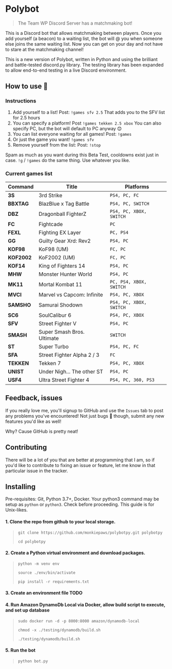 # Polybot
> The Team WP Discord Server has a matchmaking bot!

This is a Discord bot that allows matchmaking between players. Once you add yourself (a beacon) to a waiting list, the bot will @ you when someone else joins the same waiting list. Now you can get on your day and not have to stare at the matchmaking channel!

This is a new version of Polybot, written in Python and using the brilliant and battle-tested discord.py library. The testing library has been expanded to allow end-to-end testing in a live Discord environment.

## How to use 🤔
### Instructions
1. Add yourself to a list! Post: `!games sfv 2.5` That adds you to the SFV list for 2.5 hours
1. You can specify a platform! Post `!games tekken 2.5 xbox` You can also specify PC, but the bot will default to PC anyway 😊
1. You can list everyone waiting for all games! Post: `!games`
1. Or just the game you want! `!games sfv`
1. Remove yourself from the list: Post: `!stop`

Spam as much as you want during this Beta Test, cooldowns exist just in case.
`!g` / `!games` do the same thing. Use whatever you like.

### Current games list
Command | Title | Platforms
------- | ----- | ---------
**3S** | 3rd Strike | `PS4, PC, FC`
**BBXTAG** | BlazBlue x Tag Battle | `PS4, PC, SWITCH`
**DBZ** | Dragonball FighterZ | `PS4, PC, XBOX, SWITCH`
**FC** | Fightcade | `PC`
**FEXL** | Fighting EX Layer | `PC, PS4`
**GG** | Guilty Gear Xrd: Rev2 | `PS4, PC`
**KOF98** | KoF98 (UM) | `FC, PC`
**KOF2002** | KoF2002 (UM)| `FC, PC`
**KOF14** | King of Fighters 14 | `PS4, PC`
**MHW** | Monster Hunter World | `PS4, PC`
**MK11** | Mortal Kombat 11 | `PC, PS4, XBOX, SWITCH`
**MVCI** | Marvel vs Capcom: Infinite | `PS4, PC, XBOX`
**SAMSHO** | Samurai Shodown | `PS4, PC, XBOX, SWITCH`
**SC6** | SoulCalibur 6 | `PS4, PC, XBOX`
**SFV** | Street Fighter V | `PS4, PC`
**SMASH** | Super Smash Bros. Ultimate | `SWITCH`
**ST** | Super Turbo | `PS4, PC, FC`
**SFA** | Street Fighter Alpha 2 / 3 | `FC`
**TEKKEN** | Tekken 7 | `PS4, PC, XBOX`
**UNIST** | Under Nigh... The other ST | `PS4, PC`
**USF4** | Ultra Street Fighter 4 | `PS4, PC, 360, PS3`

## Feedback, issues
If you really love me, you'll signup to GitHub and use the `Issues` tab to post any problems you've encountered! Not just bugs 🐞 though, submit any new features you'd like as well!

Why? Cause GitHub is pretty neat!

## Contributing
There will be a lot of you that are better at programming that I am, so if you'd like to contribute to fixing an issue or feature, let me know in that particular issue in the tracker.

## Installing
Pre-requisites: Git, Python 3.7+, Docker. Your python3 command may be setup as `python` or `python3`. Check before proceeding. This guide is for Unix-likes.

#### 1. Clone the repo from github to your local storage.
> `git clone https://github.com/monkiepaws/polybotpy.git polybotpy`
> 
> `cd polybotpy`

#### 2. Create a Python virtual environment and download packages.
> `python -m venv env`
> 
> `source ./env/bin/activate`
> 
> `pip install -r requirements.txt`

#### 3. Create an environment file TODO

#### 4. Run Amazon DynamoDb Local via Docker, allow build script to execute, and set up database

> `sudo docker run -d -p 8000:8000 amazon/dynamodb-local`
> 
> `chmod -x ./testing/dynamodb/build.sh`
> 
> `./testing/dynamodb/build.sh`

#### 5. Run the bot
> `python bot.py`
